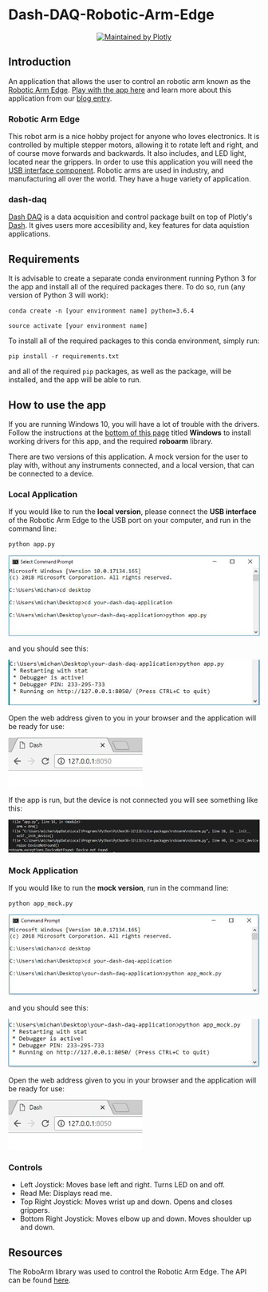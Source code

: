# Dash-DAQ-Robotic-Arm-Edge

<div align="center">
  <a href="https://dash.plotly.com/project-maintenance">
    <img src="https://dash.plotly.com/assets/images/maintained-by-plotly.png" width="400px" alt="Maintained by Plotly">
  </a>
</div>


## Introduction
An application that allows the user to control an robotic arm known as the [Robotic Arm Edge](https://www.adafruit.com/product/548). [Play with the app here](https://dash-gallery.plotly.host/dash-daq-robotic-arm) and learn more about this application from our [blog entry](https://www.dashdaq.io/control-a-robotic-arm-in-python). 


### Robotic Arm Edge
This robot arm is a nice hobby project for anyone who loves electronics. It is controlled by multiple stepper motors, allowing it to rotate left and right, and of course move forwards and backwards. It also includes, and LED light, located near the grippers. In order to use this application you will need the [USB interface component](https://www.robotshop.com/ca/en/owi-usb-interface-for-robotic-arm-edge.html). Robotic arms are used in industry, and manufacturing all over the world. They have a huge variety of application.


### dash-daq
[Dash DAQ](http://dash-daq.netlify.com/#about) is a data acquisition and control package built on top of Plotly's [Dash](https://plot.ly/products/dash/). It gives users more accesibility and, key features for data aquistion applications.


## Requirements
It is advisable	to create a separate conda environment running Python 3 for the app and install all of the required packages there. To do so, run (any version of Python 3 will work):

```
conda create -n	[your environment name] python=3.6.4
```
```
source activate [your environment name]
```

To install all of the required packages to this conda environment, simply run:

```
pip install -r requirements.txt

```

and all of the required `pip` packages, as well as the package, will be installed, and the app will be able to run.
 
## How to use the app
If you are running Windows 10, you will have a lot of trouble with the drivers. Follow the instructions at the [bottom of this page](https://github.com/artmg/MuGammaPi/wiki/Robotic-Arm) titled **Windows** to install working drivers for this app, and the required **roboarm** library.

There are two versions of this application. A mock version for the user to play with, without any instruments connected, and a local version, that can be connected to a device.

### Local Application
If you would like to run the **local version**, please connect the **USB interface** of the Robotic Arm Edge to the USB port on your computer, and run in the command line:

``` 
python app.py
```
![changefail](screenshots/pythonapp.jpg)

and you should see this:

![changefail](screenshots/runapp.JPG)

Open the web address given to you in your browser and the application will be ready for use:

![changefail](screenshots/openport.JPG)

If the app is run, but the device is not connected you will see something like this:

![changefail](screenshots/Capture.JPG)


### Mock Application
If you would like to run the **mock version**, run in the command line:

```
python app_mock.py 
```

![changefail](screenshots/pythonapp_mock.jpg)

and you should see this:

![changefail](screenshots/runmock.JPG)

Open the web address given to you in your browser and the application will be ready for use:

![changefail](screenshots/openport.JPG)

### Controls
* Left Joystick: Moves base left and right. Turns LED on and off.
* Read Me: Displays read me.
* Top Right Joystick: Moves wrist up and down. Opens and closes grippers.
* Bottom Right Joystick: Moves elbow up and down. Moves shoulder up and down.

## Resources
The RoboArm library was used to control the Robotic Arm Edge. The API can be found [here](https://github.com/nvbn/roboarm).

